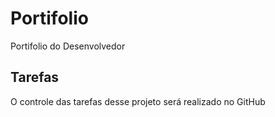 # Portifolio
Portifolio do Desenvolvedor


## Tarefas

O controle das tarefas desse projeto será realizado no GitHub

